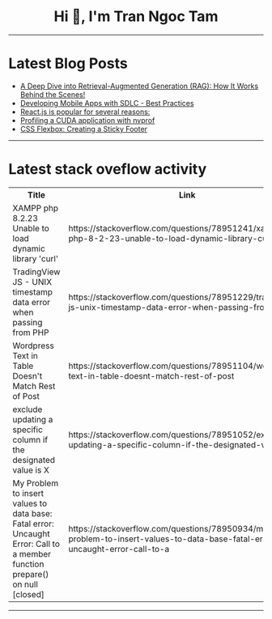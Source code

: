 <h1 align="center">Hi 👋, I'm Tran Ngoc Tam</h1>

---

# Latest Blog Posts 
<!-- BLOG-POST-LIST:START -->
- [A Deep Dive into Retrieval-Augmented Generation &lpar;RAG&rpar;: How It Works Behind the Scenes!](https://dev.to/abhinowww/a-deep-dive-into-retrieval-augmented-generation-rag-how-it-works-behind-the-scenes-4eid)
- [Developing Mobile Apps with SDLC - Best Practices](https://dev.to/misterankit/developing-mobile-apps-with-sdlc-best-practices-4oe8)
- [React.js is popular for several reasons:](https://dev.to/kamlesh_gupta_539c974fb0d/reactjs-is-popular-for-several-reasons-58c)
- [Profiling a CUDA application with nvprof](https://dev.to/tallesl/profiling-a-cuda-application-with-nvprof-56op)
- [CSS Flexbox: Creating a Sticky Footer](https://dev.to/tailwine/css-flexbox-creating-a-sticky-footer-582h)
<!-- BLOG-POST-LIST:END -->

---

# Latest stack oveflow activity
<table>
  <tr><th>Title</th><th>Link</th></tr>
  <!-- STACKOVERFLOW:START --><tr><td>XAMPP php 8.2.23 Unable to load dynamic library &#39;curl&#39;</td><td>https://stackoverflow.com/questions/78951241/xampp-php-8-2-23-unable-to-load-dynamic-library-curl</td></tr><tr><td>TradingView JS - UNIX timestamp data error when passing from PHP</td><td>https://stackoverflow.com/questions/78951229/tradingview-js-unix-timestamp-data-error-when-passing-from-php</td></tr><tr><td>Wordpress Text in Table Doesn&#39;t Match Rest of Post</td><td>https://stackoverflow.com/questions/78951104/wordpress-text-in-table-doesnt-match-rest-of-post</td></tr><tr><td>exclude updating a specific column if the designated value is X</td><td>https://stackoverflow.com/questions/78951052/exclude-updating-a-specific-column-if-the-designated-value-is-x</td></tr><tr><td>My Problem to insert values to data base: Fatal error: Uncaught Error: Call to a member function prepare&lpar;&rpar; on null [closed]</td><td>https://stackoverflow.com/questions/78950934/my-problem-to-insert-values-to-data-base-fatal-error-uncaught-error-call-to-a</td></tr><!-- STACKOVERFLOW:END -->
</table>

---


